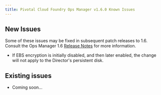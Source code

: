 ```yaml
---
title: Pivotal Cloud Foundry Ops Manager v1.6.0 Known Issues
---
```


## New Issues

Some of these issues may be fixed in subsequent patch releases to 1.6. Consult the Ops Manager 1.6 [Release Notes](opsmanager_rn_1_6.html) for more information.

* If EBS encryption is initially disabled, and then later enabled, the change will not apply to the Director's persistent disk.

## Existing issues

* Coming soon...
